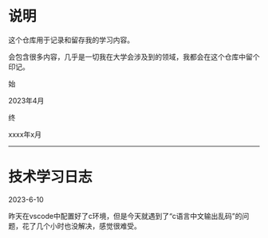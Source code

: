 # 说明

这个仓库用于记录和留存我的学习内容。

会包含很多内容，几乎是一切我在大学会涉及到的领域，我都会在这个仓库中留个印记。
 
 
始

2023年4月

终

xxxx年x月

---

# 技术学习日志

2023-6-10

昨天在vscode中配置好了c环境，但是今天就遇到了“c语言中文输出乱码”的问题，花了几个小时也没解决，感觉很难受。